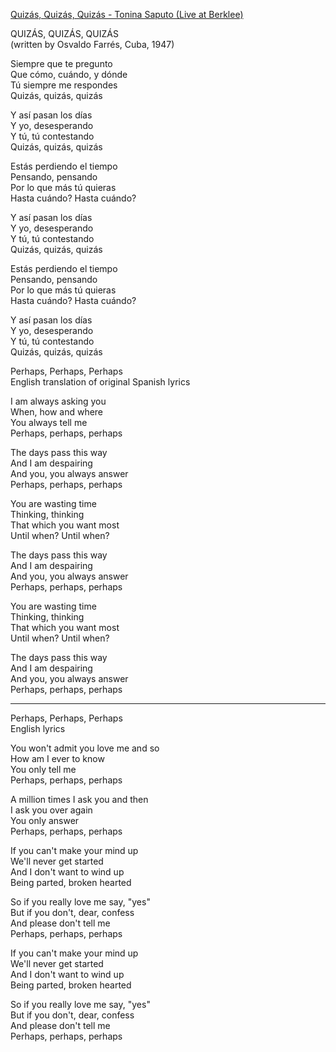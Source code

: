 
[Quizás, Quizás, Quizás - Tonina Saputo (Live at Berklee)](https://www.youtube.com/watch?v=us4-4FrKa-c&list=RDMM&index=4)

QUIZÁS, QUIZÁS, QUIZÁS   
(written by Osvaldo Farrés, Cuba, 1947)

Siempre que te pregunto  
Que cómo, cuándo, y dónde  
Tú siempre me respondes  
Quizás, quizás, quizás

Y así pasan los días  
Y yo, desesperando  
Y tú, tú contestando  
Quizás, quizás, quizás

Estás perdiendo el tiempo  
Pensando, pensando  
Por lo que más tú quieras   
Hasta cuándo? Hasta cuándo?

Y así pasan los días  
Y yo, desesperando  
Y tú, tú contestando  
Quizás, quizás, quizás

Estás perdiendo el tiempo  
Pensando, pensando  
Por lo que más tú quieras  
Hasta cuándo? Hasta cuándo?

Y así pasan los días  
Y yo, desesperando  
Y tú, tú contestando  
Quizás, quizás, quizás

Perhaps, Perhaps, Perhaps  
English translation of original Spanish lyrics


I am always asking you  
When, how and where  
You always tell me  
Perhaps, perhaps, perhaps

The days pass this way  
And I am despairing  
And you, you always answer  
Perhaps, perhaps, perhaps

You are wasting time  
Thinking, thinking  
That which you want most  
Until when? Until when?

The days pass this way  
And I am despairing  
And you, you always answer  
Perhaps, perhaps, perhaps

You are wasting time  
Thinking, thinking  
That which you want most  
Until when? Until when?

The days pass this way  
And I am despairing  
And you, you always answer  
Perhaps, perhaps, perhaps

*****

Perhaps, Perhaps, Perhaps  
English lyrics

You won't admit you love me and so  
How am I ever to know  
You only tell me  
Perhaps, perhaps, perhaps

A million times I ask you and then  
I ask you over again  
You only answer  
Perhaps, perhaps, perhaps

If you can't make your mind up  
We'll never get started  
And I don't want to wind up  
Being parted, broken hearted

So if you really love me say, "yes"  
But if you don't, dear, confess  
And please don't tell me  
Perhaps, perhaps, perhaps

If you can't make your mind up  
We'll never get started  
And I don't want to wind up  
Being parted, broken hearted

So if you really love me say, "yes"  
But if you don't, dear, confess  
And please don't tell me  
Perhaps, perhaps, perhaps
